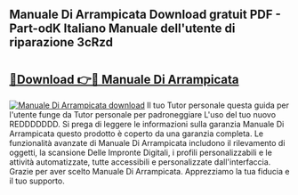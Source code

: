 ## Manuale Di Arrampicata Download gratuit PDF - Part-odK Italiano Manuale dell'utente di riparazione 3cRzd

# <h2><a href="http://dfglf7n.blite.top/?on=Manuale+Di+Arrampicata">🔗Download 👉🔴 Manuale Di Arrampicata</a></h2>

[![Manuale Di Arrampicata download](https://i.imgur.com/lujVjoI.png)](http://dfglf7n.blite.top/?on=Manuale+Di+Arrampicata)
Il tuo Tutor personale questa guida per l'utente funge da Tutor personale per padroneggiare L'uso del tuo nuovo REDDDDDDD. Si prega di leggere le informazioni sulla garanzia Manuale Di Arrampicata questo prodotto è coperto da una garanzia completa. Le funzionalità avanzate di Manuale Di Arrampicata includono il rilevamento di oggetti, la scansione Delle Impronte Digitali, i profili personalizzabili e le attività automatizzate, tutte accessibili e personalizzate dall'interfaccia. Grazie per aver scelto Manuale Di Arrampicata. Apprezziamo la tua fiducia e il tuo supporto.
